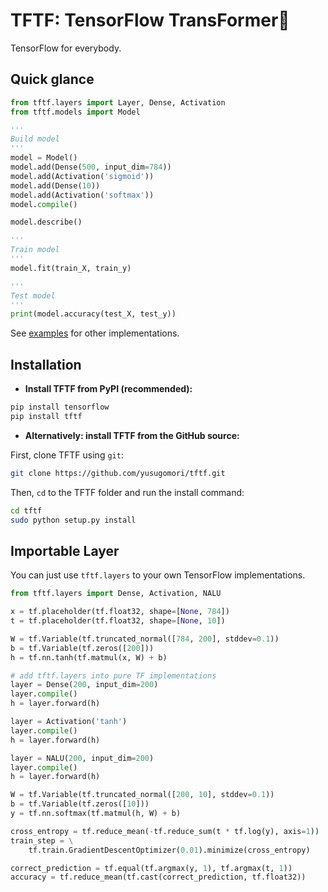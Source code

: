 # TFTF: TensorFlow TransFormer🍔

TensorFlow for everybody.

## Quick glance

```python
from tftf.layers import Layer, Dense, Activation
from tftf.models import Model

'''
Build model
'''
model = Model()
model.add(Dense(500, input_dim=784))
model.add(Activation('sigmoid'))
model.add(Dense(10))
model.add(Activation('softmax'))
model.compile()

model.describe()

'''
Train model
'''
model.fit(train_X, train_y)

'''
Test model
'''
print(model.accuracy(test_X, test_y))
```

See [examples](https://github.com/yusugomori/tftf/tree/master/examples) for other implementations.

## Installation

- **Install TFTF from PyPI (recommended):**

```sh
pip install tensorflow
pip install tftf
```

- **Alternatively: install TFTF from the GitHub source:**

First, clone TFTF using `git`:

```sh
git clone https://github.com/yusugomori/tftf.git
```

 Then, `cd` to the TFTF folder and run the install command:
```sh
cd tftf
sudo python setup.py install
```

## Importable Layer

You can just use `tftf.layers` to your own TensorFlow implementations.

```python
from tftf.layers import Dense, Activation, NALU

x = tf.placeholder(tf.float32, shape=[None, 784])
t = tf.placeholder(tf.float32, shape=[None, 10])

W = tf.Variable(tf.truncated_normal([784, 200], stddev=0.1))
b = tf.Variable(tf.zeros([200]))
h = tf.nn.tanh(tf.matmul(x, W) + b)

# add tftf.layers into pure TF implementations
layer = Dense(200, input_dim=200)
layer.compile()
h = layer.forward(h)

layer = Activation('tanh')
layer.compile()
h = layer.forward(h)

layer = NALU(200, input_dim=200)
layer.compile()
h = layer.forward(h)

W = tf.Variable(tf.truncated_normal([200, 10], stddev=0.1))
b = tf.Variable(tf.zeros([10]))
y = tf.nn.softmax(tf.matmul(h, W) + b)

cross_entropy = tf.reduce_mean(-tf.reduce_sum(t * tf.log(y), axis=1))
train_step = \
    tf.train.GradientDescentOptimizer(0.01).minimize(cross_entropy)

correct_prediction = tf.equal(tf.argmax(y, 1), tf.argmax(t, 1))
accuracy = tf.reduce_mean(tf.cast(correct_prediction, tf.float32))
```
